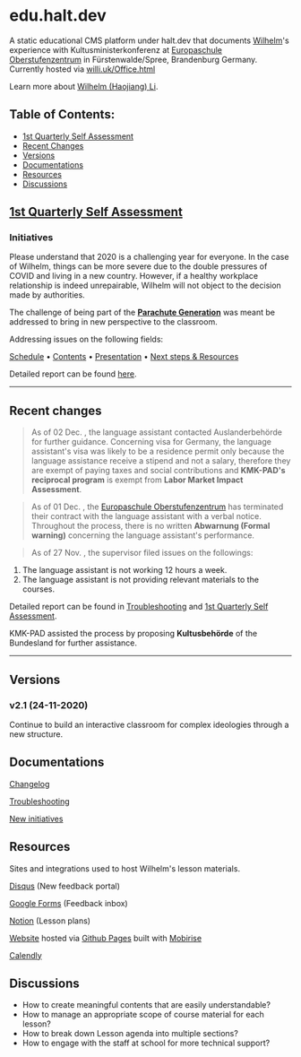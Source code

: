# edu.halt.dev
A static educational CMS platform under halt.dev that documents [Wilhelm](https://github.com/wilhelmli)'s experience with Kultusministerkonferenz at [Europaschule Oberstufenzentrum](http://www.osz-oder-spree.de/) in Fürstenwalde/Spree, Brandenburg Germany. Currently hosted via [willi.uk/Office.html](https://willi.uk/Office.html)

Learn more about [Wilhelm (Haojiang) Li](https://github.com/wilhelmli).



## Table of Contents:
 - [1st Quarterly Self Assessment](https://github.com/wilhelmli/edu.halt.dev/wiki/1st-Quarterly-Self-Assessment)
 - [Recent Changes](https://edu.halt.dev/#recent-changes)
 - [Versions](https://edu.halt.dev/#versions)
 - [Documentations](https://edu.halt.dev/#documentations)
 - [Resources](https://edu.halt.dev/#resources)
 - [Discussions](https://edu.halt.dev/#discussions)
 


## [1st Quarterly Self Assessment](https://github.com/wilhelmli/edu.halt.dev/wiki/1st-Quarterly-Self-Assessment)

### Initiatives

Please understand that 2020 is a challenging year for everyone. In the case of Wilhelm, things can be more severe due to the double pressures of COVID and living in a new country. However, if a healthy workplace relationship is indeed unrepairable, Wilhelm will not object to the decision made by authorities.

The challenge of being part of the [**Parachute Generation**](https://www.nytimes.com/2017/02/02/magazine/the-parachute-generation.html) was meant be addressed to bring in new perspective to the classroom.

Addressing issues on the following fields:

[Schedule](https://github.com/wilhelmli/edu.halt.dev/wiki/1st:-Schedule-Issues) • [Contents](https://github.com/wilhelmli/edu.halt.dev/wiki/1st:-Contents-Issues) • [Presentation](https://github.com/wilhelmli/edu.halt.dev/wiki/1st:-Presentation-Issues) • [Next steps & Resources](https://github.com/wilhelmli/edu.halt.dev/wiki/1st:-Next-steps-&-Resources)

Detailed report can be found [here](https://github.com/wilhelmli/edu.halt.dev/wiki/1st-Quarterly-Self-Assessment).

***

## Recent changes
> As of 02 Dec. , the language assistant contacted Auslanderbehörde for further guidance. Concerning visa for Germany, the language assistant's visa was likely to be a residence permit only because the language assistance receive a stipend and not a salary, therefore they are exempt of paying taxes and social contributions and **KMK-PAD's reciprocal program** is exempt from **Labor Market Impact Assessment**.

> As of 01 Dec. , the [Europaschule Oberstufenzentrum](http://www.osz-oder-spree.de/) has terminated their contract with the language assistant with a verbal notice. Throughout the process, there is no written **Abwarnung (Formal warning)** concerning the language assistant's performance.

> As of 27 Nov. , the supervisor filed issues on the followings: 
1. The language assistant is not working 12 hours a week.
2. The language assistant is not providing relevant materials to the courses.

Detailed report can be found in [Troubleshooting](https://github.com/wilhelmli/edu.halt.dev/wiki/Troubleshooting) and [1st Quarterly Self Assessment](https://github.com/wilhelmli/edu.halt.dev/wiki/1st-Quarterly-Self-Assessment).

KMK-PAD assisted the process by proposing **Kultusbehörde** of the Bundesland for further assistance. 

***

## Versions

### v2.1 (24-11-2020)
Continue to build an interactive classroom for complex ideologies through a new structure.



## Documentations

[Changelog](https://github.com/wilhelmli/edu.halt.dev/wiki/Changelog)

[Troubleshooting](https://github.com/wilhelmli/edu.halt.dev/wiki/Troubleshooting)

[New initiatives](https://github.com/wilhelmli/edu.halt.dev/wiki/New-initiatives)



## Resources
Sites and integrations used to host Wilhelm's lesson materials.

[Disqus](https://disqus.com/home/forum/willi-uk/) (New feedback portal)

[Google Forms](https://docs.google.com/forms/d/14Gqy7uChtrG2UUO54Acoi82vsqABaw2TYkyyoGXWhB8) (Feedback inbox) 

[Notion](https://www.notion.so/wilhelmli/Wilhelm-s-Office-175613570c704f8f93a0d19bba784c3d) (Lesson plans)

[Website](https://willi.uk/Office.html) hosted via [Github Pages](https://github.com/wilhelmli/wilhelmli.github.io/blob/master/Office.html) built with [Mobirise](https://mobirise.com/)

[Calendly](https://calendly.com/wilhelmli/office-hours)



## Discussions
- How to create meaningful contents that are easily understandable?
- How to manage an appropriate scope of course material for each lesson?
- How to break down Lesson agenda into multiple sections?
- How to engage with the staff at school for more technical support?
